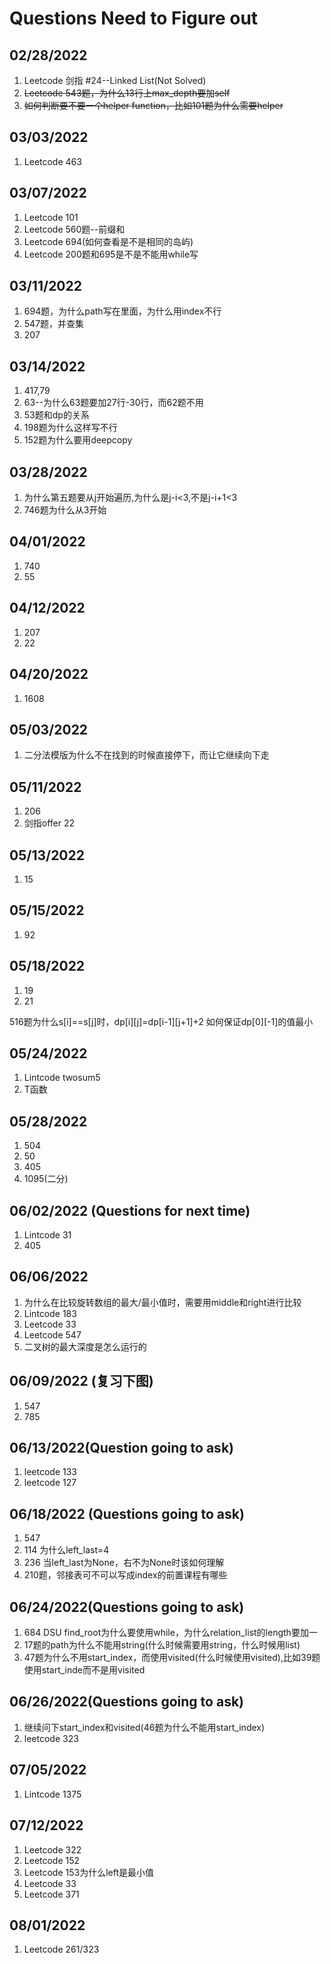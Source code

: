 # Questions Need to Figure out

## 02/28/2022
1. Leetcode 剑指 #24--Linked List(Not Solved)
2. ~~Leetcode 543题，为什么13行上max_depth要加self~~
3. ~~如何判断要不要一个helper function，比如101题为什么需要helper~~

## 03/03/2022
1. Leetcode 463

## 03/07/2022
1. Leetcode 101
2. Leetcode 560题--前缀和
3. Leetcode 694(如何查看是不是相同的岛屿)
4. Leetcode 200题和695是不是不能用while写


## 03/11/2022
1. 694题，为什么path写在里面，为什么用index不行
2. 547题，并查集
3. 207


## 03/14/2022
1. 417,79
2. 63--为什么63题要加27行-30行，而62题不用
3. 53题和dp的关系
4. 198题为什么这样写不行
5. 152题为什么要用deepcopy

## 03/28/2022
1. 为什么第五题要从j开始遍历,为什么是j-i<3,不是j-i+1<3
2. 746题为什么从3开始

## 04/01/2022
1. 740
2. 55

## 04/12/2022
1. 207
2. 22

## 04/20/2022
1. 1608


## 05/03/2022
1. 二分法模版为什么不在找到的时候直接停下，而让它继续向下走
   
## 05/11/2022
1. 206
2. 剑指offer 22

## 05/13/2022
1. 15

## 05/15/2022
1. 92

## 05/18/2022
1. 19
2. 21

516题为什么s[i]==s[j]时，dp[i][j]=dp[i-1][j+1]+2
如何保证dp[0][-1]的值最小

## 05/24/2022
1. Lintcode twosum5
2. T函数

## 05/28/2022
1. 504
2. 50
3. 405
4. 1095(二分)

## 06/02/2022 (Questions for next time)
1. Lintcode 31
2. 405

## 06/06/2022
1. 为什么在比较旋转数组的最大/最小值时，需要用middle和right进行比较
2. Lintcode 183
3. Leetcode 33
4. Leetcode 547
5. 二叉树的最大深度是怎么运行的

## 06/09/2022 (复习下图)
1. 547
2. 785

## 06/13/2022(Question going to ask)
1. leetcode 133
2. leetcode 127

## 06/18/2022 (Questions going to ask)
1. 547
2. 114 为什么left_last=4
3. 236 当left_last为None，右不为None时该如何理解
4. 210题，邻接表可不可以写成index的前置课程有哪些

## 06/24/2022(Questions going to ask)
1. 684 DSU find_root为什么要使用while，为什么relation_list的length要加一
2. 17题的path为什么不能用string(什么时候需要用string，什么时候用list)
3. 47题为什么不用start_index，而使用visited(什么时候使用visited),比如39题使用start_inde而不是用visited

## 06/26/2022(Questions going to ask)
1. 继续问下start_index和visited(46题为什么不能用start_index)
2. leetcode 323

## 07/05/2022
1. Lintcode 1375

## 07/12/2022
1. Leetcode 322
2. Leetcode 152
3. Leetcode 153为什么left是最小值
4. Leetcode 33
5. Leetcode 371


## 08/01/2022
1. Leetcode 261/323